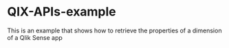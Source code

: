 # QIX-APIs-example
This is an example that shows how to retrieve the properties of a dimension of a Qlik Sense app
